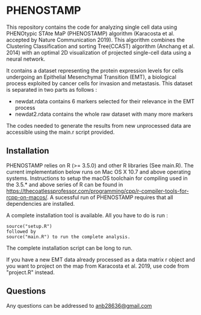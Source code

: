 # PHENOSTAMP

This repository contains the code for analyzing single cell data using PHENOtypic STAte MaP (PHENOSTAMP) algorithm (Karacosta et al. accepted by Nature Communication 2019). This algorithm combines the Clustering Classification and sorting Tree(CCAST) algorithm (Anchang et al. 2014) with an optimal 2D visualization of projected single-cell data using a neural network.

It contains a dataset representing the protein expression levels for cells undergoing an Epithelial Mesenchymal Transition (EMT), a biological process exploited by cancer cells for invasion and metastasis. This dataset is separated in two parts as follows :
+ newdat.rdata contains 6 markers selected for their relevance in the EMT process
+ newdat2.rdata contains the whole raw dataset with many more markers

The codes needed to generate the results from new unprocessed data are accessible using the main.r script provided.

## Installation
PHENOSTAMP relies on R (>= 3.5.0) and other R libraries (See main.R). The current implementation below runs on Mac OS X 10.7 and above operating systems. Instructions to setup the macOS toolchain for compiling used in the 3.5.* and above series of R  can be found in  https://thecoatlessprofessor.com/programming/cpp/r-compiler-tools-for-rcpp-on-macos/. A sucessful run of PHENOSTAMP requires that all dependencies are installed.

A complete installation tool is available. All you have to do is run :
```{R}
source("setup.R")
followed by 
source("main.R") to run the complete analysis.
```
The complete installation script can be long to run. 

If you have a new EMT data already processed as a data matrix r object and you want to project on the map from Karacosta et al. 2019, use code from "project.R" instead.

## Questions
Any questions can be addressed to anb28636@gmail.com
